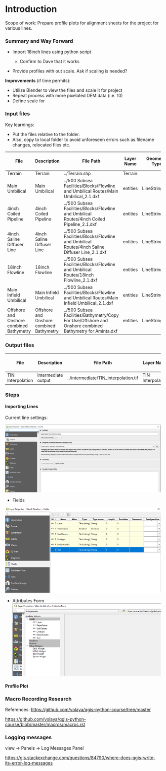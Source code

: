 
# Introduction

Scope of work:
Prepare profile plots for alignment sheets for the project for various lines.

### Summary and Way Forward

- Import 18inch lines using python script
  - Confirm to Dave that it works

- Provide profiles with out scale. Ask if scaling is needed?

**Improvements** (if time permits):

- Utilize Blender to view the files and scale it for project
- Repeat process with more pixelated DEM data (i.e. 10)
- Define scale for 

### Input files

Key learnings:

- Put the files relative to the folder.
- Also, copy to local folder to avoid unforeseen errors such as filename changes, relocated files etc.

| File | Description | File Path | Layer Name | Geometry Type | Unique Geometry Type |
| --- | --- | --- | --- | --- | --- |
| Terrain | Terrain | ../Terrain.shp | Terrain |  |  |
| Main Umbilical | Main Umbilical | ../500 Subsea Facilities/Blocks/Flowline and Umbilical Routes/Main Umbilical_2.1.dxf | entities | LineString | yes |
| 4inch Coiled Pipeline | 4inch Coiled Pipeline | ../500 Subsea Facilities/Blocks/Flowline and Umbilical Routes/4inch Coiled Pipeline_2.1.dxf | entities | LineString | yes |
| 4inch Saline Diffuser Line | 4inch Saline Diffuser Line | ../500 Subsea Facilities/Blocks/Flowline and Umbilical Routes/4inch Saline Diffuser Line_2.1.dxf | entities | LineString25D | yes |
| 18inch Flowline | 18inch Flowline | ../500 Subsea Facilities/Blocks/Flowline and Umbilical Routes/18inch Flowline_2.1.dxf | entities | LineString | yes |
| Main Infield Umbilical | Main Infield Umbilical | ../500 Subsea Facilities/Blocks/Flowline and Umbilical Routes/Main Infield Umbilical_2.1.dxf | entities | LineString25D | yes |
| Offshore and Onshore combined Bathymetry | Offshore and Onshore combined Bathymetry | ../500 Subsea Facilities/Bathymetry/Copy For Use/Offshore and Onshore combined Bathymetry for Aminta.dxf | entities | LineString25D | yes |

### Output files

| File | Description | File Path | Layer Name | Geometry Type | Unique Geometry Type |
| --- | --- | --- | --- | --- | --- |
| TIN Interpolation | Intermediate output | ../intermediate/TIN_interpolation.tif | TIN Interpolation | Raster |  |

### Steps

#### Importing Lines

Current line settings:

![alt text](image-4.png)

- Fields

![alt text](image-1.png)

- Attributes Form
![alt text](image-2.png)

#### Profile Plot

### Macro Recording Research

References:
<https://github.com/volaya/qgis-python-course/tree/master>

<https://github.com/volaya/qgis-python-course/blob/master/macros/macros.rst>

### Logging messages

view -> Panels -> Log Messages Panel

<https://gis.stackexchange.com/questions/84790/where-does-qgis-write-its-error-log-messages>
